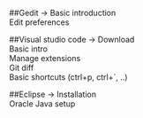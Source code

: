 ##Gedit -> 
Basic introduction<br/>
Edit preferences
         
##Visual studio code -> 
Download<br/>
Basic intro<br/>
Manage extensions<br/>
Git diff<br/>
Basic shortcuts (ctrl+p, ctrl+`, ..)

##Eclipse ->
Installation<br/>
Oracle Java setup

